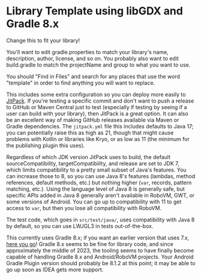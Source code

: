 # Library Template using libGDX and Gradle 8.x

Change this to fit your library!

You'll want to edit gradle.properties to match your library's name, description, author, license, and so on.
You probably also want to edit build.gradle to match the projectName and group to what you want to use.

You should "Find in Files" and search for any places that use the word "template" in order to find anything
you will want to replace.

This includes some extra configuration so you can deploy more easily to [JitPack](https://jitpack.io). If you're
testing a specific commit and don't want to push a release to GitHub or Maven Central just to test (especially
if testing by seeing if a user can build with your library), then JitPack is a great option. It can also be an
excellent way of making GitHub releases available via Maven or Gradle dependencies. The `jitpack.yml` file this
includes defaults to Java 17; you can potentially raise this as high as 21, though that might cause problems
with Kotlin or libraries like Kryo, or as low as 11 (the minimum for the publishing plugin this uses).

Regardless of which JDK version JitPack uses to build, the default sourceCompatibility, targetCompatibility, and
release are set to JDK 7, which limits compatibility to a pretty small subset of Java's features. You can increase
those to 8, so you can use Java 8's features (lambdas, method references, default methods, etc.) but nothing
higher (`var`, records, pattern matching, etc.). Using the language level of Java 8 is generally safe, but
specific APIs added in Java 8 generally aren't available in RoboVM, GWT, or some versions of Android. You can
go up to compatibility with 11 to get access to `var`, but then you lose all compatibility with RoboVM.

The test code, which goes in `src/test/java/`, uses compatibility with Java 8 by default, so you can use LWJGL3
in tests out-of-the-box.

This currently uses Gradle 8.x; if you want an earlier version that uses 7.x,
[here you go](https://github.com/tommyettinger/libgdx-library-template/releases/tag/v7.6)!
Gradle 8.x seems to be fine for library code, and since approximately the middle of 2023, the tooling seems
to have finally become capable of handling Gradle 8.x and Android/RoboVM projects. Your Android Gradle Plugin
version should probably be 8.1.2 at this point; it may be able to go up soon as IDEA gets more support.